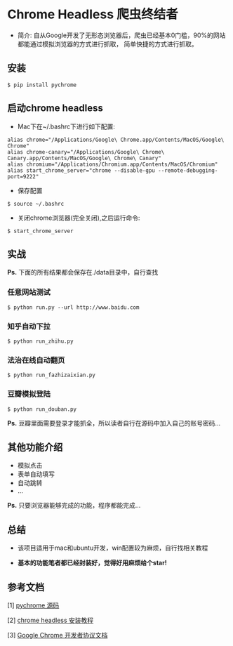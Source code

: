 # Chrome Headless 爬虫终结者

* 简介: 自从Google开发了无形态浏览器后，爬虫已经基本0门槛，90%的网站都能通过模拟浏览器的方式进行抓取，
简单快捷的方式进行抓取。

## 安装

```
$ pip install pychrome
```

## 启动chrome headless

* Mac下在~/.bashrc下进行如下配置:
```
alias chrome="/Applications/Google\ Chrome.app/Contents/MacOS/Google\ Chrome"
alias chrome-canary="/Applications/Google\ Chrome\ Canary.app/Contents/MacOS/Google\ Chrome\ Canary"
alias chromium="/Applications/Chromium.app/Contents/MacOS/Chromium"
alias start_chrome_server="chrome --disable-gpu --remote-debugging-port=9222"
```

* 保存配置
```
$ source ~/.bashrc
```

* 关闭chrome浏览器(完全关闭),之后运行命令:
```
$ start_chrome_server
```

## 实战

**Ps.** 下面的所有结果都会保存在./data目录中，自行查找
### 任意网站测试

```
$ python run.py --url http://www.baidu.com
```

### 知乎自动下拉

```
$ python run_zhihu.py
```

### 法治在线自动翻页

```
$ python run_fazhizaixian.py

```

### 豆瓣模拟登陆

```
$ python run_douban.py

```

**Ps.** 豆瓣里面需要登录才能抓全，所以读者自行在源码中加入自己的账号密码...

## 其他功能介绍
* 模拟点击
* 表单自动填写
* 自动跳转
* ...

**Ps.** 只要浏览器能够完成的功能，程序都能完成...

## 总结

* 该项目适用于mac和ubuntu开发，win配置较为麻烦，自行找相关教程

* **基本的功能笔者都已经封装好，觉得好用麻烦给个star!**


## 参考文档

[1] [pychrome 源码](https://github.com/fate0/pychrome)

[2] [chrome headless 安装教程](https://www.jianshu.com/p/aec4b1216011)

[3] [Google Chrome 开发者协议文档](https://chromedevtools.github.io/devtools-protocol/)



